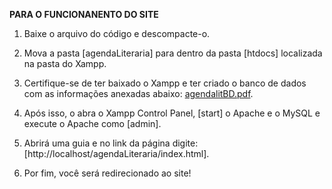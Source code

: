**PARA O FUNCIONANENTO DO SITE**

1. Baixe o arquivo do código e descompacte-o.
   
2. Mova a pasta [agendaLiteraria] para dentro da pasta [htdocs] localizada na pasta do Xampp.

3. Certifique-se de ter baixado o Xampp e ter criado o banco de dados com as informações anexadas abaixo:
   [agendalitBD.pdf](https://github.com/user-attachments/files/15859945/agendalitBD.pdf).
   
4. Após isso, o abra o Xampp Control Panel, [start] o Apache e o MySQL e execute o Apache como [admin].

5. Abrirá uma guia e no link da página digite: [http://localhost/agendaLiteraria/index.html].

6. Por fim, você será redirecionado ao site! 
